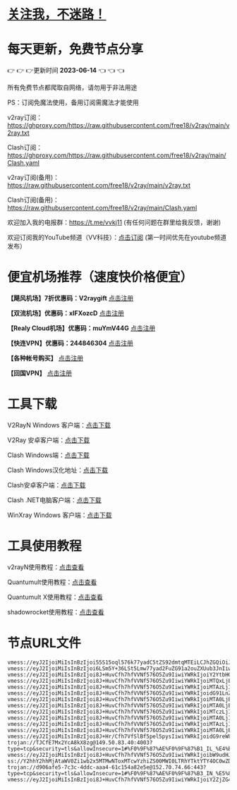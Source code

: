 # [关注我，不迷路！](https://github.com/login?return_to=https%3A%2F%2Fgithub.com%2Fw379740999)
# 每天更新，免费节点分享
:point_right: :point_right: :point_right:更新时间 **2023-06-14** :point_left: :point_left: :point_left:

所有免费节点都爬取自网络，请勿用于非法用途

PS：订阅免魔法使用，备用订阅需魔法才能使用

v2ray订阅：https://ghproxy.com/https://raw.githubusercontent.com/free18/v2ray/main/v2ray.txt

Clash订阅：https://ghproxy.com/https://raw.githubusercontent.com/free18/v2ray/main/Clash.yaml

v2ray订阅(备用)：https://raw.githubusercontent.com/free18/v2ray/main/v2ray.txt

Clash订阅(备用)：https://raw.githubusercontent.com/free18/v2ray/main/Clash.yaml

欢迎加入我的电报群：https://t.me/vvkj11
(有任何问题在群里给我反馈，谢谢)

欢迎订阅我的YouTube频道（VV科技）：[点击订阅](https://www.youtube.com/channel/UCqdGfxwYKrllrHv_Bc-9vAw?sub_confirmation=1)
(第一时间优先在youtube频道发布）

# 便宜机场推荐（速度快价格便宜）

**【飓风机场】7折优惠码：V2raygift** [点击注册](https://hurricanerelay.net/#/register?code=YYPj4pCJ)

**【双流机场】优惠码：xIFXozcD** [点击注册](https://sscurl.com/#/register?code=xIFXozcD)

**【Realy Cloud机场】优惠码：muYmV44G** [点击注册](https://relay.casa/#/register?code=muYmV44G)

**【快连VPN】优惠码：244846304**  [点击注册](https://pay.eradpd.xyz)

**【各种帐号购买】**  [点击注册](https://wandoukj.eu.org/)

**【回国VPN】** [点击注册](https://wandoukj.eu.org/)


# 工具下载

V2RayN Windows 客户端：[点击下载](https://github.com/2dust/v2rayN/releases)

V2Ray 安卓客户端：[点击下载](https://github.com/2dust/v2rayNG/releases)

Clash Windows端：[点击下载](https://github.com/Fndroid/clash_for_windows_pkg/releases)

Clash Windows汉化地址：[点击下载](https://drive.google.com/file/d/1hLY1pedrIxA1u8sEkPWnMLEsQawD0nvf/view?usp=sharing)

Clash安卓客户端：[点击下载](https://github.com/naicfeng/ClashRForAndroid/releases)

Clash .NET电脑客户端：[点击下载](https://github.com/ClashDotNetFramework/experimental-clash/releases)

WinXray Windows 客户端：[点击下载](https://github.com/TheMRLL/WinXray/releases)

# 工具使用教程

v2rayN使用教程：[点击查看](https://youtu.be/MvJwoEo6-JU)

Quantumult使用教程：[点击查看](https://youtu.be/qCkjLMPKygw)

Quantumult X使用教程：[点击查看](https://youtu.be/ghZLHPEGfVc)

shadowrocket使用教程：[点击查看](https://youtu.be/kGKKr6WTrJc)

# 节点URL文件
```
vmess://eyJ2IjoiMiIsInBzIjoi55S15oql576k77yadC5tZS92dmtqMTEiLCJhZGQiOiJjZi1sdC5zaGFyZWNlbnRyZS5vbmxpbmUiLCJwb3J0Ijo0NDMsImlkIjoiMmQ1ZDhiOWMtOGVjNC00YTM3LWI2MTAtNzhlNzFlMTNlYWVmIiwiYWlkIjowLCJzY3kiOiJhZXMtMTI4LWdjbSIsIm5ldCI6IndzIiwiaG9zdCI6Imx2Mi5zaGFyZWNlbnRyZXByby5vcmciLCJwYXRoIjoiL3NoaXJrZXIiLCJ0bHMiOiJ0bHMifQ==
vmess://eyJ2IjoiMiIsInBzIjoi6LSm5Y+36LSt5Lmw77yad2FuZG91a2ouZXUub3JnIiwiYWRkIjoiY2YtbHQuc2hhcmVjZW50cmUub25saW5lIiwicG9ydCI6ODAsImlkIjoiMmQ1ZDhiOWMtOGVjNC00YTM3LWI2MTAtNzhlNzFlMTNlYWVmIiwiYWlkIjowLCJzY3kiOiJhdXRvIiwibmV0Ijoid3MiLCJob3N0IjoibHYyLnNoYXJlY2VudHJlcHJvLm9yZyIsInBhdGgiOiIvc2hpcmtlciIsInRscyI6IiJ9
vmess://eyJ2IjoiMiIsInBzIjoi8J+HuvCfh7hfVVNf576O5Zu9IiwiYWRkIjoiY2YtbHQuc2hhcmVjZW50cmUub25saW5lIiwicG9ydCI6ODAsImlkIjoiMmQ1ZDhiOWMtOGVjNC00YTM3LWI2MTAtNzhlNzFlMTNlYWVmIiwiYWlkIjowLCJzY3kiOiJhdXRvIiwibmV0Ijoid3MiLCJob3N0IjoiY2EuaWxvdmVzY3AuY29tIiwicGF0aCI6Ii9zaGlya2VyIiwidGxzIjoiIn0=
vmess://eyJ2IjoiMiIsInBzIjoi8J+HuvCfh7hfVVNf576O5Zu9IiwiYWRkIjoiMTQxLjEwMS4xMTQuMSIsInBvcnQiOjIwODIsImlkIjoiMTljNmVjMWItMjIzMC00MWQ0LWZmMWMtYzg0NDlkYzFlZDVmIiwiYWlkIjowLCJzY3kiOiJhdXRvIiwibmV0Ijoid3MiLCJob3N0IjoidG91LnZ0Y3NzLnRvcCIsInBhdGgiOiIveXVsaW5na2Fpc2hpMCIsInRscyI6IiJ9
vmess://eyJ2IjoiMiIsInBzIjoi8J+HuvCfh7hfVVNf576O5Zu9IiwiYWRkIjoiMTAzLjIxLjI0NC45OCIsInBvcnQiOjIwODIsImlkIjoiMTljNmVjMWItMjIzMC00MWQ0LWZmMWMtYzg0NDlkYzFlZDVmIiwiYWlkIjowLCJzY3kiOiJhdXRvIiwibmV0Ijoid3MiLCJob3N0IjoidG91LnZ0Y3NzLnRvcCIsInBhdGgiOiIveXVsaW5na2Fpc2hpMCIsInRscyI6IiJ9
vmess://eyJ2IjoiMiIsInBzIjoi8J+HuvCfh7hfVVNf576O5Zu9IiwiYWRkIjoidG91LnZ0Y3NzLnRvcCIsInBvcnQiOjIwODYsImlkIjoiNGQyY2E1ODMtN2UyYS00ZWY0LWJhMTUtZmZjN2Q5MTQ3YTMyIiwiYWlkIjowLCJzY3kiOiJhdXRvIiwibmV0Ijoid3MiLCJwYXRoIjoiL3lsa3MwIiwidGxzIjoiIn0=
vmess://eyJ2IjoiMiIsInBzIjoi8J+HuvCfh7hfVVNf576O5Zu9IiwiYWRkIjoiMTA0LjE2LjU4LjUwIiwicG9ydCI6ODAsImlkIjoiYTY3Njc5YTYtYTE4Ni00ZDYyLWY4NGUtZjNmMDBkYzc3NDVlIiwiYWlkIjowLCJzY3kiOiJhdXRvIiwibmV0Ijoid3MiLCJob3N0IjoidG91LnZ0Y3NzLnRvcCIsInBhdGgiOiIveW91bGluZ2thaXNoaTAiLCJ0bHMiOiIifQ==
vmess://eyJ2IjoiMiIsInBzIjoi8J+HuvCfh7hfVVNf576O5Zu9IiwiYWRkIjoiMTA0LjE2LjIxMi4xNDciLCJwb3J0Ijo4MCwiaWQiOiJhNjc2NzlhNi1hMTg2LTRkNjItZjg0ZS1mM2YwMGRjNzc0NWUiLCJhaWQiOjAsInNjeSI6ImF1dG8iLCJuZXQiOiJ3cyIsImhvc3QiOiJ0b3UudnRjc3MudG9wIiwicGF0aCI6Ii95b3VsaW5na2Fpc2hpMCIsInRscyI6IiJ9
vmess://eyJ2IjoiMiIsInBzIjoi8J+HuvCfh7hfVVNf576O5Zu9IiwiYWRkIjoiMTczLjI0NS41OC4xODciLCJwb3J0Ijo4MCwiaWQiOiJhNjc2NzlhNi1hMTg2LTRkNjItZjg0ZS1mM2YwMGRjNzc0NWUiLCJhaWQiOjAsInNjeSI6ImF1dG8iLCJuZXQiOiJ3cyIsImhvc3QiOiJ0b3UudnRjc3MudG9wIiwicGF0aCI6Ii95b3VsaW5na2Fpc2hpMCIsInRscyI6IiJ9
vmess://eyJ2IjoiMiIsInBzIjoi8J+HuvCfh7hfVVNf576O5Zu9IiwiYWRkIjoiMTA0LjI0LjI0OC43NiIsInBvcnQiOjIwODIsImlkIjoiMTljNmVjMWItMjIzMC00MWQ0LWZmMWMtYzg0NDlkYzFlZDVmIiwiYWlkIjowLCJzY3kiOiJhdXRvIiwibmV0Ijoid3MiLCJob3N0IjoidG91LnZ0Y3NzLnRvcCIsInBhdGgiOiIveXVsaW5na2Fpc2hpMCIsInRscyI6IiJ9
vmess://eyJ2IjoiMiIsInBzIjoi8J+HuvCfh7hfVVNf576O5Zu9IiwiYWRkIjoiMTAzLjIxLjI0NC4xMzUiLCJwb3J0Ijo4MCwiaWQiOiJhNjc2NzlhNi1hMTg2LTRkNjItZjg0ZS1mM2YwMGRjNzc0NWUiLCJhaWQiOjAsInNjeSI6ImF1dG8iLCJuZXQiOiJ3cyIsImhvc3QiOiJ0b3UudnRjc3MudG9wIiwicGF0aCI6Ii95b3VsaW5na2Fpc2hpMCIsInRscyI6IiJ9
vmess://eyJ2IjoiMiIsInBzIjoi8J+HuvCfh7hfVVNf576O5Zu9IiwiYWRkIjoiMTA0LjE4LjI0MS4xOTUiLCJwb3J0IjoyMDgyLCJpZCI6IjE5YzZlYzFiLTIyMzAtNDFkNC1mZjFjLWM4NDQ5ZGMxZWQ1ZiIsImFpZCI6MCwic2N5IjoiYXV0byIsIm5ldCI6IndzIiwiaG9zdCI6InRvdS52dGNzcy50b3AiLCJwYXRoIjoiL3l1bGluZ2thaXNoaTAiLCJ0bHMiOiIifQ==
vmess://eyJ2IjoiMiIsInBzIjoi8J+Hr/Cfh7VfSlBf5pel5pysIiwiYWRkIjoidG9reW8uY3NpN2xhaHNjLmNvbSIsInBvcnQiOjkwMDEsImlkIjoiZTJiNzU0OWYtNjY3Zi00MWU4LWQ1MDEtYWU1OWZjODJkYjYwIiwiYWlkIjowLCJzY3kiOiJhdXRvIiwibmV0Ijoid3MiLCJob3N0IjoidG9reW8uY3NpN2xhaHNjLmNvbSIsInBhdGgiOiIvdmlkZW8iLCJ0bHMiOiIifQ==
trojan://TJCfE7Mx2YcA8kX8zg@149.50.83.40:4003?type=tcp&security=tls&allowInsecure=1#%F0%9F%87%AE%F0%9F%87%B1_IL_%E4%BB%A5%E8%89%B2%E5%88%97
vmess://eyJ2IjoiMiIsInBzIjoi8J+HuvCfh7hfVVNf576O5Zu9IiwiYWRkIjoibW9udHJlYWwuY3NpN2xhaHNjLmNvbSIsInBvcnQiOjkwMDEsImlkIjoiZTJiNzU0OWYtNjY3Zi00MWU4LWQ1MDEtYWU1OWZjODJkYjYwIiwiYWlkIjowLCJzY3kiOiJhdXRvIiwibmV0Ijoid3MiLCJob3N0IjoibW9udHJlYWwuY3NpN2xhaHNjLmNvbSIsInBhdGgiOiIvdmlkZW8iLCJ0bHMiOiIifQ==
ss://Y2hhY2hhMjAtaWV0Zi1wb2x5MTMwNToxMTcwYzhiZS00MWI0LTRhYTktYTY4OC0wZDRiZjQwZmMyZGY=@z3.810823.xyz:13082#%F0%9F%87%A8%F0%9F%87%B3_CN_%E4%B8%AD%E5%9B%BD
trojan://d906afe5-7c3c-4ddc-aaa4-61c154a82e5e@152.70.74.66:443?type=tcp&security=tls&allowInsecure=1#%F0%9F%87%AE%F0%9F%87%B3_IN_%E5%8D%B0%E5%BA%A6
vmess://eyJ2IjoiMiIsInBzIjoi8J+HuvCfh7hfVVNf576O5Zu9IiwiYWRkIjoiY2ZjZG4uc2FuZmVuY2RuLm5ldCIsInBvcnQiOjQ0MywiaWQiOiI2OTgxMTVlNC0xNDk0LTRmNGEtODVhOS03NmNkMDExZDNhYzYiLCJhaWQiOjAsInNjeSI6ImF1dG8iLCJuZXQiOiJ3cyIsImhvc3QiOiJ1czEuc2FuZmVuY2RuLm5ldCIsInBhdGgiOiIvemgtY24iLCJ0bHMiOiJ0bHMifQ==
```
